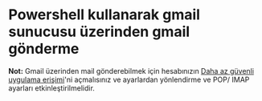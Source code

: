 # Powershell kullanarak gmail sunucusu üzerinden gmail gönderme


**Not:** Gmail üzerinden mail gönderebilmek için hesabınızın [Daha az güvenli uygulama erişimi](https://myaccount.google.com/lesssecureapps)'ni açmalısınız ve ayarlardan yönlendirme ve POP/ IMAP ayarları etkinleştirilmelidir.
